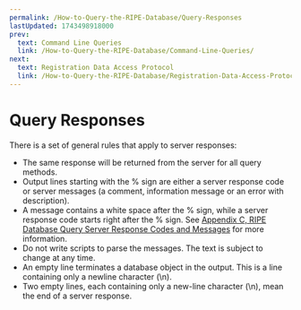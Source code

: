 ```yaml
---
permalink: /How-to-Query-the-RIPE-Database/Query-Responses
lastUpdated: 1743498918000
prev:
  text: Command Line Queries
  link: /How-to-Query-the-RIPE-Database/Command-Line-Queries/
next:
  text: Registration Data Access Protocol
  link: /How-to-Query-the-RIPE-Database/Registration-Data-Access-Protocol/
---
```


# Query Responses

There is a set of general rules that apply to server responses:

* The same response will be returned from the server for all query methods.
* Output lines starting with the % sign are either a server response code or server messages (a comment, information message or an error with description).
* A message contains a white space after the % sign, while a server response code starts right after the % sign. See [Appendix C, RIPE Database Query Server Response Codes and Messages](../Appendices/Appendix-C--RIPE-Database-Query-Server-Response-Codes-and-Messages/#appendix-c--ripe-database-query-server-response-codes-and-messages) for more information. 
* Do not write scripts to parse the messages. The text is subject to change at any time.
* An empty line terminates a database object in the output. This is a line containing only a newline character (\n).
* Two empty lines, each containing only a new-line character (\n), mean the end of a server response.
